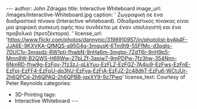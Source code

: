 ​---
author: John Zdragas
title: Interactive Whiteboard
image_url: /images/Interactive-Whiteboard.jpg
caption: ' Ζωγραφική σε ένα διαδραστικό πίνακα (Interactive whiteboard). Οδιαδραστικός πίνακας είναι μια ψηφιακή συσκευή αφής που συνδέεται με έναν υπολογιστή και ένα προβολικό (προτζέκτορα). '
license_url: 'https://www.flickr.com/photos/dannynic/3198910957/in/photolist-byAk4F-JJA6E-9KXVKA-QfMQS-a95G4g-3mgusK-6Tm9t9-5SFfMc-d3pgts-7DUC1v-3mgsdz-RW1ptj-fhwbN-9nHa6m-3mgtpi-7ZdT6r-9nH9p5-Mmn8W-B2QWS-H69Ww-27bLZf-3asiw7-9mPDPw-7fz3hw-354Nnn-6NmRD-fhw9g-EzFqy-7fz3zJ-qLkYuu-EzFLZ-EzFGZ-7A4iu9-EzFws-EzFnE-EzFpj-EzFF4-EzFpU-dq3hU-EzFva-EzFjA-EzFJZ-2c48dhT-EzFu6-WCtJUr-2h6QPCd-2h6QPAQ-2h6QPBB-jqxXY9-9z7Pwp'
license_text: Courtesy of Peter Reynolds
categories:
  - 3D-Printing
tags:
  - Interactive Whiteboard
​---

